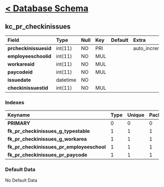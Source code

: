 # [< Database Schema](DatabaseSchema.md) #

## kc\_pr\_checkinissues ##
| **Field** | Type | Null | Key | Default | Extra | Comment |
|:----------|:-----|:-----|:----|:--------|:------|:--------|
| **prcheckinissuesid** | int(11) | NO | PRI |  | auto\_increment |  |
| **employeeschoolid** | int(11) | NO | MUL |  |  |  |
| **workareaid** | int(11) | NO | MUL |  |  |  |
| **paycodeid** | int(11) | NO | MUL |  |  |  |
| **issuedate** | datetime | NO |  |  |  |  |
| **checkinissuestid** | int(11) | NO | MUL |  |  |  |


### Indexes ###
| **Keyname** | Type | Unique | Packed | Column | Seq | Cardinality | Collation | Null | Comment |
|:------------|:-----|:-------|:-------|:-------|:----|:------------|:----------|:-----|:--------|
| **PRIMARY** | 0 | 0 | 0 | prcheckinissuesid | 1 | 0 | A | 0 | 0 |
| **fk\_pr\_checkinissues\_g\_typestable** | 1 | 1 | 1 | checkinissuestid | 1 |  | A | 1 | 1 |
| **fk\_pr\_checkinissues\_g\_workarea** | 1 | 1 | 1 | workareaid | 1 |  | A | 1 | 1 |
| **fk\_pr\_checkinissues\_pr\_employeeschool** | 1 | 1 | 1 | employeeschoolid | 1 |  | A | 1 | 1 |
| **fk\_pr\_checkinissues\_pr\_paycode** | 1 | 1 | 1 | paycodeid | 1 |  | A | 1 | 1 |


### Default Data ###
No Default Data